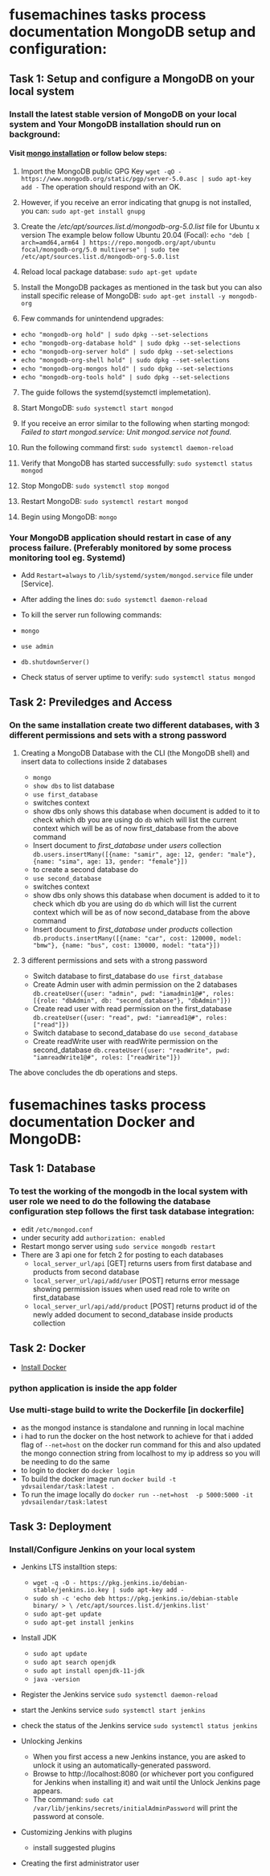 # fusemachines tasks process documentation MongoDB setup and configuration:

## Task 1: Setup and configure a MongoDB on your local system

### Install the latest stable version of MongoDB on your local system and Your MongoDB installation should run on background:

####  Visit [mongo installation](https://docs.mongodb.com/manual/tutorial/install-mongodb-on-ubuntu/) or follow below steps:

1.  Import the MongoDB public GPG Key `wget -qO - https://www.mongodb.org/static/pgp/server-5.0.asc | sudo apt-key add -` The operation should respond with an OK.

2. However, if you receive an error indicating that gnupg is not installed, you can:
`sudo apt-get install gnupg` 

3. Create the *_/etc/apt/sources.list.d/mongodb-org-5.0.list_* file for Ubuntu x version The example below follow Ubuntu 20.04 (Focal):
`echo "deb [ arch=amd64,arm64 ] https://repo.mongodb.org/apt/ubuntu focal/mongodb-org/5.0 multiverse" | sudo tee /etc/apt/sources.list.d/mongodb-org-5.0.list` 

4. Reload local package database: `sudo apt-get update`

5. Install the MongoDB packages as mentioned in the task but you can also install specific release of MongoDB:
`sudo apt-get install -y mongodb-org`

6. Few commands for unintendend upgrades:
   
- `echo "mongodb-org hold" | sudo dpkg --set-selections`
- `echo "mongodb-org-database hold" | sudo dpkg --set-selections`
- `echo "mongodb-org-server hold" | sudo dpkg --set-selections`
- `echo "mongodb-org-shell hold" | sudo dpkg --set-selections`
- `echo "mongodb-org-mongos hold" | sudo dpkg --set-selections`
- `echo "mongodb-org-tools hold" | sudo dpkg --set-selections`

7. The guide follows the systemd(systemctl implemetation).
   
8. Start MongoDB: `sudo systemctl start mongod`

9. If you receive an error similar to the following when starting mongod: *_Failed to start mongod.service: Unit mongod.service not found._*

10. Run the following command first: `sudo systemctl daemon-reload`

11. Verify that MongoDB has started successfully: `sudo systemctl status mongod`

12. Stop MongoDB: `sudo systemctl stop mongod`

13. Restart MongoDB: `sudo systemctl restart mongod`
14. Begin using MongoDB: `mongo`

### Your MongoDB application should restart in case of any process failure. (Preferably monitored by some process monitoring tool eg. Systemd)

- Add `Restart=always` to `/lib/systemd/system/mongod.service` file under [Service].

- After adding the lines do: `sudo systemctl daemon-reload`

- To kill the server run following commands:
- `mongo`
- `use admin`
- `db.shutdownServer()` 

- Check status of server uptime to verify: `sudo systemctl status mongod`

## Task 2: Previledges and Access

### On the same installation create two different databases, with 3 different permissions and sets with a strong password

1. Creating a MongoDB Database with the CLI (the MongoDB shell) and insert data to collections inside 2 databases
   - `mongo`
   - `show dbs` to list database
   - `use first_database`
   - switches context
   -  show dbs only shows this database when document is added to it to check which db you are using do `db` which will list the current context which will be as of now first_database from the above command 
   - Insert document to *_first_database_* under *_users_* collection `db.users.insertMany([{name: "samir", age: 12, gender: "male"}, {name: "sima", age: 13, gender: "female"}])`
   - to create a second database do
   - `use second_database`
   - switches context
   - show dbs only shows this database when document is added to it to check which db you are using do `db` which will list the current context which will be as of now second_database from the above command
   - Insert document to *_first_database_* under *_products_* collection `db.products.insertMany([{name: "car", cost: 120000, model: "bmw"}, {name: "bus", cost: 130000, model: "tata"}])`

2. 3 different permissions and sets with a strong password
   - Switch database to first_database do `use first_database`
   - Create Admin user with admin permission on the 2 databases `db.createUser({user: "admin", pwd: "iamadmin1@#", roles: [{role: "dbAdmin", db: "second_database"}, "dbAdmin"]})`
   - Create read user with read permission on the first_database `db.createUser({user: "read", pwd: "iamread1@#", roles: ["read"]})`
   - Switch database to second_database do `use second_database`
   - Create readWrite user with readWrite permission on the second_database `db.createUser({user: "readWrite", pwd: "iamreadWrite1@#", roles: ["readWrite"]})`

The above concludes the db operations and steps.

# fusemachines tasks process documentation Docker and MongoDB:

## Task 1: Database
### To test the working of the mongodb in the local system with user role we need to do the following the database configuration step follows the first task database integration:
- edit `/etc/mongod.conf`
- under security add `authorization: enabled`
- Restart mongo server using `sudo service mongodb restart`
- There are 3 api one for fetch 2 for posting to each databases
  - `local_server_url/api` [GET] returns users from first database and products from second database
  - `local_server_url/api/add/user` [POST] returns error message showing permission issues when used read role to write on first_database
  - `local_server_url/api/add/product` [POST] returns product id of the newly added document to second_database inside products collection

## Task 2: Docker
- [Install Docker](https://docs.docker.com/engine/install/ubuntu/)
### python application is inside the app folder
### Use multi-stage build to write the Dockerfile [in dockerfile]
- as the mongod instance is standalone and running in local machine
- i had to run the docker on the host network to achieve for that i added flag of `--net=host` on the docker run command for this and also updated the mongo connection string from localhost to my ip address so you will be needing to do the same
- to login to docker do `docker login`
- To build the docker image run `docker build -t ydvsailendar/task:latest .`
- To run the image locally do `docker run --net=host  -p 5000:5000 -it ydvsailendar/task:latest`

## Task 3: Deployment
### Install/Configure Jenkins on your local system
- Jenkins LTS installtion steps:
  - `wget -q -O - https://pkg.jenkins.io/debian-stable/jenkins.io.key | sudo apt-key add -`
  - `sudo sh -c 'echo deb https://pkg.jenkins.io/debian-stable binary/ > \
    /etc/apt/sources.list.d/jenkins.list'`
  - `sudo apt-get update`
  - `sudo apt-get install jenkins`

- Install JDK
  - `sudo apt update`
  - `sudo apt search openjdk`
  - `sudo apt install openjdk-11-jdk`
  - `java -version`

- Register the Jenkins service `sudo systemctl daemon-reload`
- start the Jenkins service `sudo systemctl start jenkins`
- check the status of the Jenkins service `sudo systemctl status jenkins`
- Unlocking Jenkins
  - When you first access a new Jenkins instance, you are asked to unlock it using an automatically-generated password.
  - Browse to http://localhost:8080 (or whichever port you configured for Jenkins when installing it) and wait until the Unlock Jenkins page appears.
  - The command: `sudo cat /var/lib/jenkins/secrets/initialAdminPassword` will print the password at console.
  
- Customizing Jenkins with plugins
  - install suggested plugins 

- Creating the first administrator user